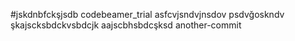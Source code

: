 #jskdnbfckşjsdb codebeamer_trial
asfcvjsndvjnsdov
psdvğoskndv
şkajscksbdckvsbdcjk
aajscbhsbdcşksd 
another-commit
